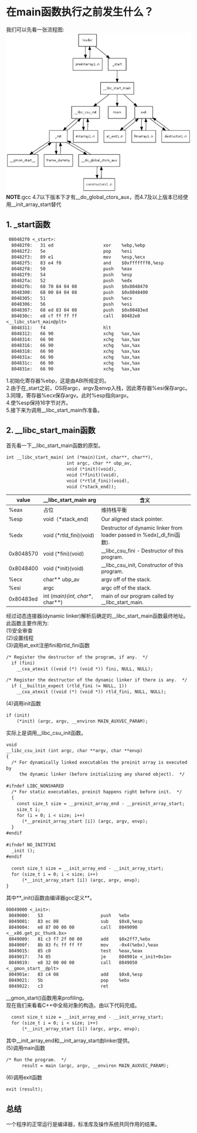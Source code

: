 # 在main函数执行之前发生什么？
我们可以先看一张流程图:
![](https://raw.githubusercontent.com/chenzhengchen200821109/elf/master/rt/rt0.png)  
**NOTE**:gcc 4.7以下版本下才有__do_global_ctors_aux，而4.7及以上版本已经使用__init_array_start替代
## 1. _start函数 
```
 080482f0 <_start>:
  80482f0:   31 ed                   xor    %ebp,%ebp
  80482f2:   5e                      pop    %esi
  80482f3:   89 e1                   mov    %esp,%ecx
  80482f5:   83 e4 f0                and    $0xfffffff0,%esp
  80482f8:   50                      push   %eax
  80482f9:   54                      push   %esp
  80482fa:   52                      push   %edx
  80482fb:   68 70 84 04 08          push   $0x8048470
  8048300:   68 00 84 04 08          push   $0x8048400
  8048305:   51                      push   %ecx
  8048306:   56                      push   %esi
  8048307:   68 ed 83 04 08          push   $0x80483ed
  804830c:   e8 cf ff ff ff          call   80482e0 <__libc_start_main@plt>
  8048311:   f4                      hlt
  8048312:   66 90                   xchg   %ax,%ax
  8048314:   66 90                   xchg   %ax,%ax
  8048316:   66 90                   xchg   %ax,%ax
  8048318:   66 90                   xchg   %ax,%ax
  804831a:   66 90                   xchg   %ax,%ax
  804831c:   66 90                   xchg   %ax,%ax
  804831e:   66 90                   xchg   %ax,%ax
```
1.初始化寄存器%ebp，这是由ABI所规定的。  
2.由于在_start之前，OS将argc，argv及envp入栈，因此寄存器%esi保存argc。  
3.同理，寄存器%ecx保存argv。此时%esp指向argv。  
4.使%esp保持16字节对齐。  
5.接下来为调用__libc_start_main作准备。  

## 2. __libc_start_main函数
首先看一下__libc_start_main函数的原型。
```
int __libc_start_main( int (*main)(int, char**, char**),
                       int argc, char ** ubp_av,
                       void (*init)(void),
                       void (*finit)(void),
                       void (*rtld_fini)(void),
                       void (*stack_end));
```
value | __libc_start_main arg | 含义
----- | --------------------- | ----
%eax | 占位 | 维持栈平衡
%esp | void（*stack_end) | Our aligned stack pointer.
%edx | void (*rtld_fini)(void) | Destructor of dynamic linker from loader passed in %edx(_dl_fini函数). 
0x8048570 | void (*fini)(void) | __libc_csu_fini - Destructor of this program.
0x8048400 | void (*init)(void) | __libc_csu_init, Constructor of this program.
%ecx | char** ubp_av | argv off of the stack.
%esi | argc | argc off of the stack.
0x80483ed | int (*main)(int, char**, char**) | main of our program called by __libc_start_main.

经过动态连接器(dynamic linker)解析后确定的__libc_start_main函数最终地址。此函数主要作用为:  
(1)安全审查  
(2)设置线程  
(3)调用at_exit注册fini和rtld_fini函数  
```
/* Register the destructor of the program, if any.  */
  if (fini)
    __cxa_atexit ((void (*) (void *)) fini, NULL, NULL);
```
```
/* Register the destructor of the dynamic linker if there is any.  */
  if (__builtin_expect (rtld_fini != NULL, 1))
    __cxa_atexit ((void (*) (void *)) rtld_fini, NULL, NULL);
```
(4)调用init函数
```
if (init)
    (*init) (argc, argv, __environ MAIN_AUXVEC_PARAM);
```
实际上是调用__libc_csu_init函数。
```
void
__libc_csu_init (int argc, char **argv, char **envp)
{
  /* For dynamically linked executables the preinit array is executed by
     the dynamic linker (before initializing any shared object).  */

#ifndef LIBC_NONSHARED
  /* For static executables, preinit happens right before init.  */
  {
    const size_t size = __preinit_array_end - __preinit_array_start;
    size_t i;
    for (i = 0; i < size; i++)
      (*__preinit_array_start [i]) (argc, argv, envp);
  }
#endif

#ifndef NO_INITFINI
  _init ();
#endif

  const size_t size = __init_array_end - __init_array_start;
  for (size_t i = 0; i < size; i++)
      (*__init_array_start [i]) (argc, argv, envp);
}
```
其中**_init()函数由编译器gcc定义**。
```
08049000 <_init>:
 8049000:	53                   	push   %ebx
 8049001:	83 ec 08             	sub    $0x8,%esp
 8049004:	e8 87 00 00 00       	call   8049090 <__x86.get_pc_thunk.bx>
 8049009:	81 c3 f7 2f 00 00    	add    $0x2ff7,%ebx
 804900f:	8b 83 fc ff ff ff    	mov    -0x4(%ebx),%eax
 8049015:	85 c0                	test   %eax,%eax
 8049017:	74 05                	je     804901e <_init+0x1e>
 8049019:	e8 32 00 00 00       	call   8049050 <__gmon_start__@plt>
 804901e:	83 c4 08             	add    $0x8,%esp
 8049021:	5b                   	pop    %ebx
 8049022:	c3                   	ret    

```
__gmon_start()函数用来profiling。  
现在我们来看看C++中全局对象的构造。由以下代码完成。
```
  const size_t size = __init_array_end - __init_array_start;
  for (size_t i = 0; i < size; i++)
      (*__init_array_start [i]) (argc, argv, envp);
```
其中__init_array_end和__init_array_start由linker提供。  
(5)调用main函数  
```
/* Run the program.  */
      result = main (argc, argv, __environ MAIN_AUXVEC_PARAM);
```
(6)调用exit函数  
```
exit (result);
```

## 总结
一个程序的正常运行是编译器，标准库及操作系统共同作用的结果。
